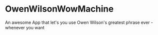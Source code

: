 # OwenWilsonWowMachine
 An awesome App that let's you use Owen Wilson's greatest phrase ever - whenever you want

